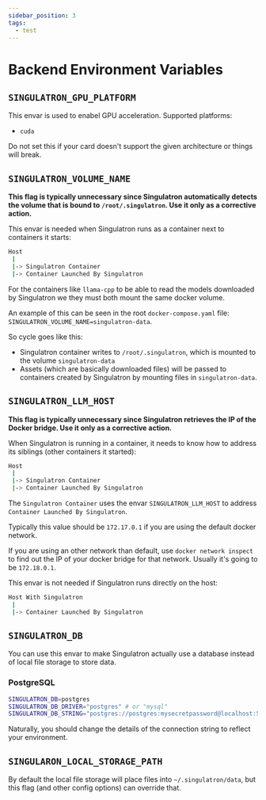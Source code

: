 ```yaml
---
sidebar_position: 3
tags:
  - test
---
```


# Backend Environment Variables

## `SINGULATRON_GPU_PLATFORM`

This envar is used to enabel GPU acceleration.
Supported platforms:

- `cuda`

Do not set this if your card doesn't support the given architecture or things will break.

## `SINGULATRON_VOLUME_NAME`

**This flag is typically unnecessary since Singulatron automatically detects the volume that is bound to `/root/.singulatron`. Use it only as a corrective action.**

This envar is needed when Singulatron runs as a container next to containers it starts:

```sh
Host
 |
 |-> Singulatron Container
 |-> Container Launched By Singulatron
```

For the containers like `llama-cpp` to be able to read the models downloaded by Singulatron we they must both mount the same docker volume.

An example of this can be seen in the root `docker-compose.yaml` file: `SINGULATRON_VOLUME_NAME=singulatron-data`.

So cycle goes like this:

- Singulatron container writes to `/root/.singulatron`, which is mounted to the volume `singulatron-data`
- Assets (which are basically downloaded files) will be passed to containers created by Singulatron by mounting files in `singulatron-data`.

## `SINGULATRON_LLM_HOST`

**This flag is typically unnecessary since Singulatron retrieves the IP of the Docker bridge. Use it only as a corrective action.**

When Singulatron is running in a container, it needs to know how to address its siblings (other containers it started):

```sh
Host
 |
 |-> Singulatron Container
 |-> Container Launched By Singulatron
```

The `Singulatron Container` uses the envar `SINGULATRON_LLM_HOST` to address `Container Launched By Singulatron`.

Typically this value should be `172.17.0.1` if you are using the default docker network.

If you are using an other network than default, use `docker network inspect` to find out the IP of your docker bridge for that network.
Usually it's going to be `172.18.0.1`.

This envar is not needed if Singulatron runs directly on the host:

```sh
Host With Singulatron
 |
 |-> Container Launched By Singulatron
```

## `SINGULATRON_DB`

You can use this envar to make Singulatron actually use a database instead of local file storage to store data.

### PostgreSQL

```sh
SINGULATRON_DB=postgres
SINGULATRON_DB_DRIVER="postgres" # or "mysql"
SINGULATRON_DB_STRING="postgres://postgres:mysecretpassword@localhost:5432/mydatabase?sslmode=disable"
```

Naturally, you should change the details of the connection string to reflect your environment.

## `SINGULARON_LOCAL_STORAGE_PATH`

By default the local file storage will place files into `~/.singulatron/data`, but this flag (and other config options) can override that.
